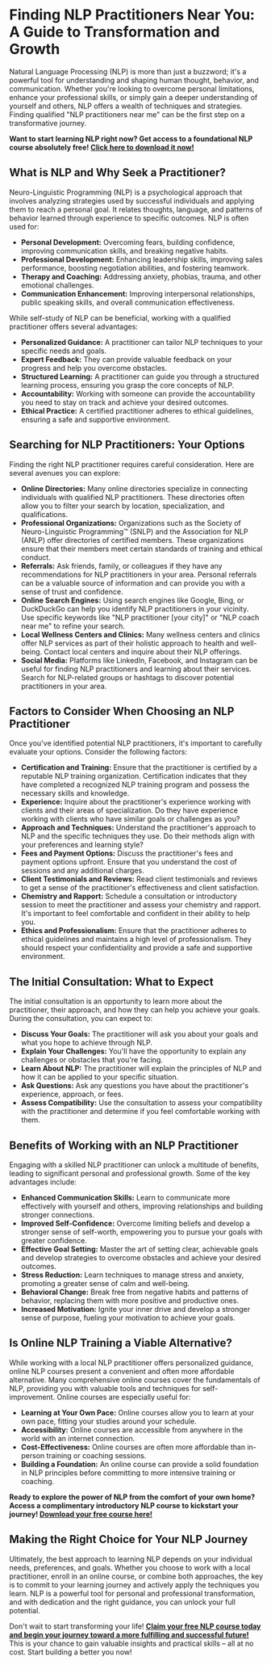 # Finding NLP Practitioners Near You: A Guide to Transformation and Growth

Natural Language Processing (NLP) is more than just a buzzword; it's a powerful tool for understanding and shaping human thought, behavior, and communication. Whether you're looking to overcome personal limitations, enhance your professional skills, or simply gain a deeper understanding of yourself and others, NLP offers a wealth of techniques and strategies. Finding qualified "NLP practitioners near me" can be the first step on a transformative journey.

**Want to start learning NLP right now? Get access to a foundational NLP course absolutely free! [Click here to download it now!](https://udemywork.com/nlp-practitioners-near-me)**

## What is NLP and Why Seek a Practitioner?

Neuro-Linguistic Programming (NLP) is a psychological approach that involves analyzing strategies used by successful individuals and applying them to reach a personal goal. It relates thoughts, language, and patterns of behavior learned through experience to specific outcomes.  NLP is often used for:

*   **Personal Development:** Overcoming fears, building confidence, improving communication skills, and breaking negative habits.
*   **Professional Development:** Enhancing leadership skills, improving sales performance, boosting negotiation abilities, and fostering teamwork.
*   **Therapy and Coaching:** Addressing anxiety, phobias, trauma, and other emotional challenges.
*   **Communication Enhancement:** Improving interpersonal relationships, public speaking skills, and overall communication effectiveness.

While self-study of NLP can be beneficial, working with a qualified practitioner offers several advantages:

*   **Personalized Guidance:** A practitioner can tailor NLP techniques to your specific needs and goals.
*   **Expert Feedback:** They can provide valuable feedback on your progress and help you overcome obstacles.
*   **Structured Learning:** A practitioner can guide you through a structured learning process, ensuring you grasp the core concepts of NLP.
*   **Accountability:**  Working with someone can provide the accountability you need to stay on track and achieve your desired outcomes.
*   **Ethical Practice:**  A certified practitioner adheres to ethical guidelines, ensuring a safe and supportive environment.

## Searching for NLP Practitioners: Your Options

Finding the right NLP practitioner requires careful consideration. Here are several avenues you can explore:

*   **Online Directories:** Many online directories specialize in connecting individuals with qualified NLP practitioners. These directories often allow you to filter your search by location, specialization, and qualifications.
*   **Professional Organizations:**  Organizations such as the Society of Neuro-Linguistic Programming™ (SNLP) and the Association for NLP (ANLP) offer directories of certified members. These organizations ensure that their members meet certain standards of training and ethical conduct.
*   **Referrals:** Ask friends, family, or colleagues if they have any recommendations for NLP practitioners in your area. Personal referrals can be a valuable source of information and can provide you with a sense of trust and confidence.
*   **Online Search Engines:**  Using search engines like Google, Bing, or DuckDuckGo can help you identify NLP practitioners in your vicinity. Use specific keywords like "NLP practitioner [your city]" or "NLP coach near me" to refine your search.
*   **Local Wellness Centers and Clinics:** Many wellness centers and clinics offer NLP services as part of their holistic approach to health and well-being. Contact local centers and inquire about their NLP offerings.
*   **Social Media:** Platforms like LinkedIn, Facebook, and Instagram can be useful for finding NLP practitioners and learning about their services. Search for NLP-related groups or hashtags to discover potential practitioners in your area.

## Factors to Consider When Choosing an NLP Practitioner

Once you've identified potential NLP practitioners, it's important to carefully evaluate your options. Consider the following factors:

*   **Certification and Training:**  Ensure that the practitioner is certified by a reputable NLP training organization. Certification indicates that they have completed a recognized NLP training program and possess the necessary skills and knowledge.
*   **Experience:**  Inquire about the practitioner's experience working with clients and their areas of specialization.  Do they have experience working with clients who have similar goals or challenges as you?
*   **Approach and Techniques:**  Understand the practitioner's approach to NLP and the specific techniques they use.  Do their methods align with your preferences and learning style?
*   **Fees and Payment Options:**  Discuss the practitioner's fees and payment options upfront.  Ensure that you understand the cost of sessions and any additional charges.
*   **Client Testimonials and Reviews:**  Read client testimonials and reviews to get a sense of the practitioner's effectiveness and client satisfaction.
*   **Chemistry and Rapport:**  Schedule a consultation or introductory session to meet the practitioner and assess your chemistry and rapport.  It's important to feel comfortable and confident in their ability to help you.
*   **Ethics and Professionalism:**  Ensure that the practitioner adheres to ethical guidelines and maintains a high level of professionalism. They should respect your confidentiality and provide a safe and supportive environment.

## The Initial Consultation: What to Expect

The initial consultation is an opportunity to learn more about the practitioner, their approach, and how they can help you achieve your goals. During the consultation, you can expect to:

*   **Discuss Your Goals:** The practitioner will ask you about your goals and what you hope to achieve through NLP.
*   **Explain Your Challenges:** You'll have the opportunity to explain any challenges or obstacles that you're facing.
*   **Learn About NLP:** The practitioner will explain the principles of NLP and how it can be applied to your specific situation.
*   **Ask Questions:**  Ask any questions you have about the practitioner's experience, approach, or fees.
*   **Assess Compatibility:**  Use the consultation to assess your compatibility with the practitioner and determine if you feel comfortable working with them.

## Benefits of Working with an NLP Practitioner

Engaging with a skilled NLP practitioner can unlock a multitude of benefits, leading to significant personal and professional growth. Some of the key advantages include:

*   **Enhanced Communication Skills:** Learn to communicate more effectively with yourself and others, improving relationships and building stronger connections.
*   **Improved Self-Confidence:** Overcome limiting beliefs and develop a stronger sense of self-worth, empowering you to pursue your goals with greater confidence.
*   **Effective Goal Setting:** Master the art of setting clear, achievable goals and develop strategies to overcome obstacles and achieve your desired outcomes.
*   **Stress Reduction:** Learn techniques to manage stress and anxiety, promoting a greater sense of calm and well-being.
*   **Behavioral Change:** Break free from negative habits and patterns of behavior, replacing them with more positive and productive ones.
*   **Increased Motivation:** Ignite your inner drive and develop a stronger sense of purpose, fueling your motivation to achieve your goals.

## Is Online NLP Training a Viable Alternative?

While working with a local NLP practitioner offers personalized guidance, online NLP courses present a convenient and often more affordable alternative. Many comprehensive online courses cover the fundamentals of NLP, providing you with valuable tools and techniques for self-improvement.  Online courses are especially useful for:

*   **Learning at Your Own Pace:** Online courses allow you to learn at your own pace, fitting your studies around your schedule.
*   **Accessibility:**  Online courses are accessible from anywhere in the world with an internet connection.
*   **Cost-Effectiveness:** Online courses are often more affordable than in-person training or coaching sessions.
*   **Building a Foundation:**  An online course can provide a solid foundation in NLP principles before committing to more intensive training or coaching.

**Ready to explore the power of NLP from the comfort of your own home? Access a complimentary introductory NLP course to kickstart your journey! [Download your free course here!](https://udemywork.com/nlp-practitioners-near-me)**

## Making the Right Choice for Your NLP Journey

Ultimately, the best approach to learning NLP depends on your individual needs, preferences, and goals. Whether you choose to work with a local practitioner, enroll in an online course, or combine both approaches, the key is to commit to your learning journey and actively apply the techniques you learn.  NLP is a powerful tool for personal and professional transformation, and with dedication and the right guidance, you can unlock your full potential.

Don't wait to start transforming your life! **[Claim your free NLP course today and begin your journey toward a more fulfilling and successful future!](https://udemywork.com/nlp-practitioners-near-me)** This is your chance to gain valuable insights and practical skills – all at no cost. Start building a better you now!
